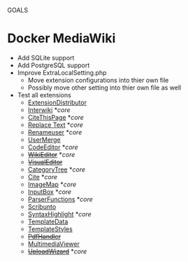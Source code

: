 GOALS

# Docker MediaWiki

- Add SQLite support
- Add PostgreSQL support
- Improve ExtraLocalSetting.php
	- Move extension configurations into thier own file
	- Possibly move other setting into thier own file as well
- Test all extensions
	- [ExtensionDistributor](https://www.mediawiki.org/wiki/Extension:ExtensionDistributor)
	- [Interwiki](https://www.mediawiki.org/wiki/Extension:Interwiki) **core*
	- [CiteThisPage](https://www.mediawiki.org/wiki/Extension:CiteThisPage)  **core*
	- [Replace Text](https://www.mediawiki.org/wiki/Extension:Replace_Text)  **core*
	- [Renameuser](https://www.mediawiki.org/wiki/Extension:Renameuser)  **core*
	- [UserMerge](https://www.mediawiki.org/wiki/Extension:UserMerge)
	- [CodeEditor](https://www.mediawiki.org/wiki/Extension:CodeEditor)  **core*
	- ~~[WikiEditor](https://www.mediawiki.org/wiki/Extension:WikiEditor)~~  **core*
	- ~~[VisualEditor](https://www.mediawiki.org/wiki/VisualEditor)~~
	- [CategoryTree](https://www.mediawiki.org/wiki/Extension:CategoryTree)  **core*
	- [Cite](https://www.mediawiki.org/wiki/Extension:Cite)  **core*
	- [ImageMap](https://www.mediawiki.org/wiki/Extension:ImageMap)  **core*
	- [InputBox](https://www.mediawiki.org/wiki/Extension:InputBox)  **core*
	- [ParserFunctions](https://www.mediawiki.org/wiki/Extension:ParserFunctions)  **core*
	- [Scribunto](https://www.mediawiki.org/wiki/Extension:Scribunto)
	- [SyntaxHighlight](https://www.mediawiki.org/wiki/Extension:SyntaxHighlight)  **core*
	- [TemplateData](https://www.mediawiki.org/wiki/Extension:TemplateData)
	- [TemplateStyles](https://www.mediawiki.org/wiki/Extension:TemplateStyles)
	- ~~[PdfHandler](https://www.mediawiki.org/wiki/Extension:PdfHandler)~~
	- [MultimediaViewer](https://www.mediawiki.org/wiki/Extension:MultimediaViewer)
	- ~~[UploadWizard](https://www.mediawiki.org/wiki/Extension:UploadWizard)~~  **core*